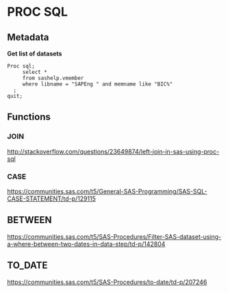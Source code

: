 

# PROC SQL

## Metadata

**Get list of datasets**
```sas
Proc sql;
     select *
     from sashelp.vmember
     where libname = "SAPEng " and memname like "BIC%"
  ;
quit;
```

## Functions
### JOIN
<http://stackoverflow.com/questions/23649874/left-join-in-sas-using-proc-sql>

### CASE
<https://communities.sas.com/t5/General-SAS-Programming/SAS-SQL-CASE-STATEMENT/td-p/129115>

## BETWEEN
<https://communities.sas.com/t5/SAS-Procedures/Filter-SAS-dataset-using-a-where-between-two-dates-in-data-step/td-p/142804>

## TO_DATE
<https://communities.sas.com/t5/SAS-Procedures/to-date/td-p/207246>